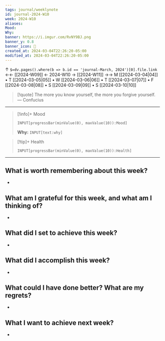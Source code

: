```yaml
---
tags: journal/weeklynote
id: journal-2024-W10
week: 2024-W10
aliases: 
Mood:  
Why: 
banner: https://i.imgur.com/RvNY9BJ.png
banner_y: 0.8
banner_icon: 📅
created_at: 2024-03-04T22:26:20-05:00
modified_at: 2024-03-04T22:26:20-05:00
---
```


↑ `$=dv.pages().where(b => b.id == 'journal-March, 2024')[0].file.link`
<-<- [[2024-W09]] <- 2024-W10 -> [[2024-W11]] ->->
M [[2024-03-04|04]] • T [[2024-03-05|05]] • W [[2024-03-06|06]] • T [[2024-03-07|07]] • F [[2024-03-08|08]] • S [[2024-03-09|09]] • S [[2024-03-10|10]]

> [!quote] The more you know yourself, the more you forgive yourself.
> — Confucius

---

> [!info]+ Mood
> ```meta-bind
> INPUT[progressBar(minValue(0), maxValue(10)):Mood]
> ```
>  **Why:** `INPUT[text:why]`

>[!tip]+ Health
> ```meta-bind
> INPUT[progressBar(minValue(0), maxValue(10)):Health]
> ```

---

## What is worth remembering about this week?
- 

## What am I grateful for this week, and what am I thinking of?
- 

## What did I set to achieve this week?
- 

## What did I accomplish this week?
- 

## What could I have done better? What are my regrets?
- 

## What I want to achieve next week?
- 
